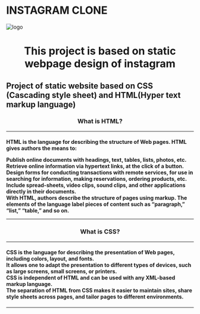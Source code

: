 # INSTAGRAM CLONE
![logo](https://image.isu.pub/210201092151-91621ba0530afcf27163d3c71d706b62/jpg/page_1.jpg)
<h1 align="center">This project is based on static webpage design of instagram</h1>
<H2>Project of static website based on CSS (Cascading style sheet) and HTML(Hyper text markup language)</H2>
<h3 align="center">What is HTML?<hr>
<h4>
HTML is the language for describing the structure of Web pages. HTML gives authors the means to:<br>

Publish online documents with headings, text, tables, lists, photos, etc.<br>
Retrieve online information via hypertext links, at the click of a button.<br>
Design forms for conducting transactions with remote services, for use in searching for information, making reservations, ordering products, etc.<br>
Include spread-sheets, video clips, sound clips, and other applications directly in their documents.<br>
With HTML, authors describe the structure of pages using markup. The elements of the language label pieces of content such as “paragraph,” “list,” “table,” and so on.<br><hr></h4>
  <h3 align="center">What is CSS?<hr>
  <h4>CSS is the language for describing the presentation of Web pages, including colors, layout, and fonts.<br>
  It allows one to adapt the presentation to different types of devices, such as large screens, small screens, or printers. <br>
  CSS is independent of HTML and can be used with any XML-based markup language. <br>
  The separation of HTML from CSS makes it easier to maintain sites, share style sheets across pages, and tailor pages to different environments.<br><h4><hr>
